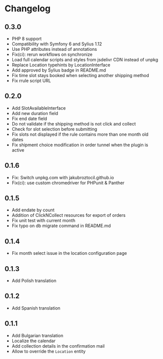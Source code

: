 # Changelog

## 0.3.0

* PHP 8 support
* Compatibility with Symfony 6 and Sylius 1.12
* Use PHP attributes instead of annotations
* Fix(ci): rerun workflows on synchronize
* Load full calendar scripts and styles from jsdelivr CDN instead of unpkg
* Replace Location typehints by LocationInterface
* Add approved by Sylius badge in README.md
* Fix time slot stays booked when selecting another shipping method
* Fix rrule script URL

## 0.2.0

* Add SlotAvailableInterface
* Add new duration field
* Fix end date field
* Do not validate if the shipping method is not click and collect
* Check for slot selection before submitting
* Fix slots not displayed if the rule contains more than one month old dates
* Fix shipment choice modification in order tunnel when the plugin is active

## 0.1.6

* Fix: Switch unpkg.com with jakubroztocil.github.io
* Fix(ci): use custom chromedriver for PHPunit & Panther

## 0.1.5

* Add endate by count
* Addition of ClickNCollect resources for export of orders
* Fix unit test with current month
* Fix typo on db migrate command in README.md

## 0.1.4

* Fix month select issue in the location configuration page

## 0.1.3

* Add Polish translation

## 0.1.2

* Add Spanish translation

## 0.1.1

* Add Bulgarian translation
* Localize the calendar
* Add collection details in the confirmation mail
* Allow to override the `Location` entity
